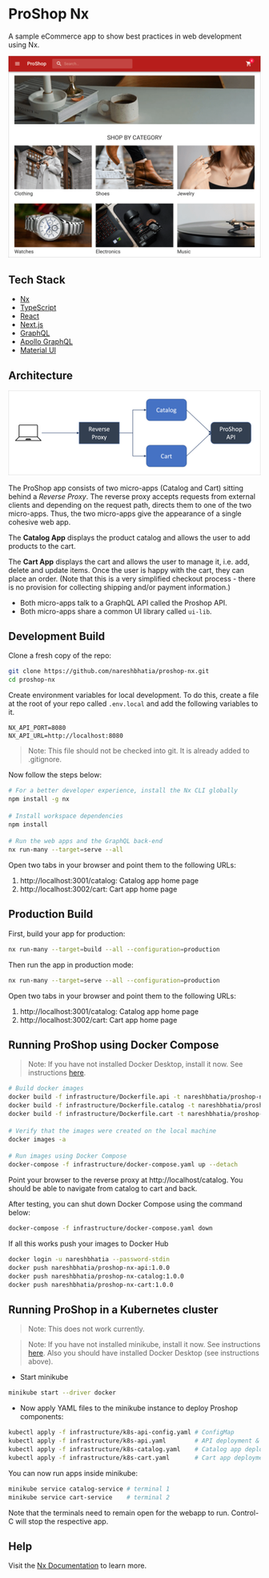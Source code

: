# ProShop Nx

A sample eCommerce app to show best practices in web development using Nx.

![Home Page](assets/screenshot-home.png)

## Tech Stack

- [Nx](https://nx.dev/)
- [TypeScript](https://www.typescriptlang.org/)
- [React](https://reactjs.org/)
- [Next.js](https://nextjs.org/)
- [GraphQL](https://graphql.org/)
- [Apollo GraphQL](https://www.apollographql.com/)
- [Material UI](https://mui.com/)

## Architecture

![Architecture](assets/architecture.png)

The ProShop app consists of two micro-apps (Catalog and Cart) sitting behind a
_Reverse Proxy_. The reverse proxy accepts requests from external clients and
depending on the request path, directs them to one of the two micro-apps. Thus,
the two micro-apps give the appearance of a single cohesive web app.

The **Catalog App** displays the product catalog and allows the user to add
products to the cart.

The **Cart App** displays the cart and allows the user to manage it, i.e. add,
delete and update items. Once the user is happy with the cart, they can place an
order. (Note that this is a very simplified checkout process - there is no
provision for collecting shipping and/or payment information.)

- Both micro-apps talk to a GraphQL API called the Proshop API.
- Both micro-apps share a common UI library called `ui-lib`.

## Development Build

Clone a fresh copy of the repo:

```sh
git clone https://github.com/nareshbhatia/proshop-nx.git
cd proshop-nx
```

Create environment variables for local development. To do this, create a file at
the root of your repo called `.env.local` and add the following variables to it.

```
NX_API_PORT=8080
NX_API_URL=http://localhost:8080
```

> Note: This file should not be checked into git. It is already added to
> .gitignore.

Now follow the steps below:

```sh
# For a better developer experience, install the Nx CLI globally
npm install -g nx

# Install workspace dependencies
npm install

# Run the web apps and the GraphQL back-end
nx run-many --target=serve --all
```

Open two tabs in your browser and point them to the following URLs:

1. http://localhost:3001/catalog: Catalog app home page
2. http://localhost:3002/cart: Cart app home page

## Production Build

First, build your app for production:

```sh
nx run-many --target=build --all --configuration=production
```

Then run the app in production mode:

```sh
nx run-many --target=serve --all --configuration=production
```

Open two tabs in your browser and point them to the following URLs:

1. http://localhost:3001/catalog: Catalog app home page
2. http://localhost:3002/cart: Cart app home page

## Running ProShop using Docker Compose

> Note: If you have not installed Docker Desktop, install it now. See
> instructions [here](https://www.docker.com/get-started).

```sh
# Build docker images
docker build -f infrastructure/Dockerfile.api -t nareshbhatia/proshop-nx-api:1.0.0 .
docker build -f infrastructure/Dockerfile.catalog -t nareshbhatia/proshop-nx-catalog:1.0.0 .
docker build -f infrastructure/Dockerfile.cart -t nareshbhatia/proshop-nx-cart:1.0.0 .

# Verify that the images were created on the local machine
docker images -a

# Run images using Docker Compose
docker-compose -f infrastructure/docker-compose.yaml up --detach
```

Point your browser to the reverse proxy at http://localhost/catalog. You should
be able to navigate from catalog to cart and back.

After testing, you can shut down Docker Compose using the command below:

```sh
docker-compose -f infrastructure/docker-compose.yaml down
```

If all this works push your images to Docker Hub

```sh
docker login -u nareshbhatia --password-stdin
docker push nareshbhatia/proshop-nx-api:1.0.0
docker push nareshbhatia/proshop-nx-catalog:1.0.0
docker push nareshbhatia/proshop-nx-cart:1.0.0
```

## Running ProShop in a Kubernetes cluster

> Note: This does not work currently.

> Note: If you have not installed minikube, install it now. See instructions
> [here](https://minikube.sigs.k8s.io/docs/start/). Also you should have
> installed Docker Desktop (see instructions above).

- Start minikube

```sh
minikube start --driver docker
```

- Now apply YAML files to the minikube instance to deploy Proshop components:

```sh
kubectl apply -f infrastructure/k8s-api-config.yaml # ConfigMap
kubectl apply -f infrastructure/k8s-api.yaml        # API deployment & service
kubectl apply -f infrastructure/k8s-catalog.yaml    # Catalog app deployment & service
kubectl apply -f infrastructure/k8s-cart.yaml       # Cart app deployment & service
```

You can now run apps inside minikube:

```sh
minikube service catalog-service # terminal 1
minikube service cart-service    # terminal 2
```

Note that the terminals need to remain open for the webapp to run. Control-C
will stop the respective app.

## Help

Visit the [Nx Documentation](https://nx.dev) to learn more.
